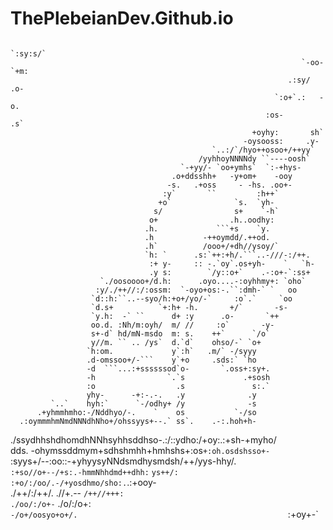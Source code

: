 # ThePlebeianDev.Github.io
                                                                        `:sy:s/`
                                                                     `-oo-`+m:  
                                                                  .:sy/   .o-   
                                                               `:o+`.:   -o.    
                                                             :os-       .s`     
                                                          +oyhy:       sh`      
                                                        -oysooss:     .y-       
                                                 `..:/`/hyo++osoo+/++yy`        
                                              /yyhhoyNNNNdy ``----oosh`         
                                          `-+yy/- `oo+ymhs`  `:-+hys-           
                                        .o+ddsshh+   -y+om+    -ooy             
                                       -s.   .+oss     - -hs. .oo+-             
                                      :y`       ``         :h++`                
                                     +o`              `s.  `yh-                 
                                    s/                s+    `-h`                
                                   o+                .h..oodhy:                 
                                  .h.             ```+s    `y.                  
                                  .h           -++oymdd/.++od.                  
                                  .h`          /ooo+/+dh//ysoy/`                
                                  `h: `      .s:`++:+h/.```..-///-:/++.         
                                   :+ y-     :: -.`oy`.os+yh-    `   `h-        
                                   .y s:        `/y::o+`    .-:o+-`:ss+         
                        `./oosoooo+/d.h:      .oyo....-:oyhhmy+: `oho`          
                       :y/./++//:/:ossm:  `-oyo+os:-.``:dmh-` `   oo            
                      `d::h:``..--syo/h:+o+/yo/-`     :o`.`     `oo             
                      `d.s+          `+:h+ -h.       +/`       -s-              
                      `y.h:  -` ``      d+ :y      .o-       `++                
                      oo.d. :Nh/m:oyh/  m/ //     :o`       -y-                 
                      s+-d` hd/mN-msdo  m: s.    ++`      `/o`                  
                      y//m. `` .. /ys`  d.`d`    ohso/-` `o+                    
                     `h:om.             y`:h`   .m/` -/syyy                     
                     .d-omssoo+/-```    y`+o     .sds:` `ho                     
                     -d  ```...:+ssssssod`o-       `.oss+:sy+.                  
                     -h                `.`s             .+sosh                  
                     :o                  .s               s:.`                  
                     yhy-      -+:-.-.   .y              .y                     
             `..`    hyh:`      `-/odhy+ /y              -s                     
          .+yhmmhmho:-/Nddhyo/-.    `    os           `-/so                     
      .:oymmmhmNmdNNNdhNho+/ohssyys+--.` ss`.    .-:.hoh+h-                     
 ./ssydhhshdhomdhNNhsyhhsddhso-.:/::ydho:/+oy:.:+sh-+myho/`                     
`dds. -ohymssddmym+sdhshmhh+hmhshs+:os`+:oh.osdshsso+-`                         
 :syys+/--:oo::-+yhyysyNNdsmdhysmdsh/++/yys-hhy/.                               
   `:+so//o+--/+s:.-hmmNhhdmd++dhh:`  `ys++/:`                                  
      `:+o/:/oo/.-/+yosdhmo/sho:.`.:+ooy-                                       
          ./++/:/++/. .//+.-- `/++//+++:                                        
              ./oo/:/o+-`  ./o/:/o+:`                                           
                  -/o+/oosyo+o+/.                                               
                      `:+oy+-`                                                  
